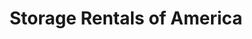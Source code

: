 ---
title: "Storage Rentals of America"
url: /columbia/storage-rentals-of-america/
shop: storage rental
---